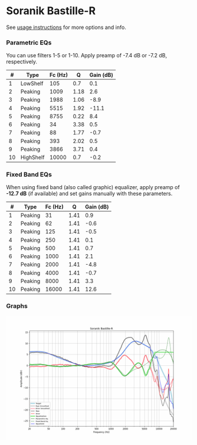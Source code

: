 # Soranik Bastille-R
See [usage instructions](https://github.com/jaakkopasanen/AutoEq#usage) for more options and info.

### Parametric EQs
You can use filters 1-5 or 1-10. Apply preamp of -7.4 dB or -7.2 dB, respectively.

|   # | Type      |   Fc (Hz) |    Q |   Gain (dB) |
|-----|-----------|-----------|------|-------------|
|   1 | LowShelf  |       105 | 0.7  |         0.1 |
|   2 | Peaking   |      1009 | 1.18 |         2.6 |
|   3 | Peaking   |      1988 | 1.06 |        -8.9 |
|   4 | Peaking   |      5515 | 1.92 |       -11.1 |
|   5 | Peaking   |      8755 | 0.22 |         8.4 |
|   6 | Peaking   |        34 | 3.38 |         0.5 |
|   7 | Peaking   |        88 | 1.77 |        -0.7 |
|   8 | Peaking   |       393 | 2.02 |         0.5 |
|   9 | Peaking   |      3866 | 3.71 |         0.4 |
|  10 | HighShelf |     10000 | 0.7  |        -0.2 |

### Fixed Band EQs
When using fixed band (also called graphic) equalizer, apply preamp of **-12.7 dB** (if available) and set gains manually with these parameters.

|   # | Type    |   Fc (Hz) |    Q |   Gain (dB) |
|-----|---------|-----------|------|-------------|
|   1 | Peaking |        31 | 1.41 |         0.9 |
|   2 | Peaking |        62 | 1.41 |        -0.6 |
|   3 | Peaking |       125 | 1.41 |        -0.5 |
|   4 | Peaking |       250 | 1.41 |         0.1 |
|   5 | Peaking |       500 | 1.41 |         0.7 |
|   6 | Peaking |      1000 | 1.41 |         2.1 |
|   7 | Peaking |      2000 | 1.41 |        -4.8 |
|   8 | Peaking |      4000 | 1.41 |        -0.7 |
|   9 | Peaking |      8000 | 1.41 |         3.3 |
|  10 | Peaking |     16000 | 1.41 |        12.6 |

### Graphs
![](./Soranik%20Bastille-R.png)
